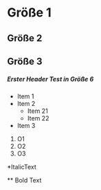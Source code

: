 # Größe 1

## Größe 2

## Größe 3

##### Erster Header Test in Größe 6

* Item 1
* Item 2
  * Item 21
  * Item 22
* Item 3

1. O1
2. O2
3. O3

*ItalicText

** Bold Text

